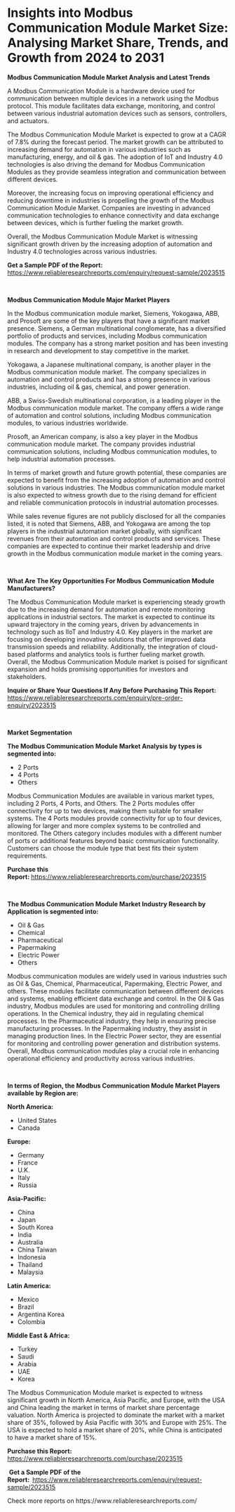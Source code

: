 <p><h1>Insights into Modbus Communication Module Market Size: Analysing Market Share, Trends, and Growth from 2024 to 2031</h1></p><p><strong>Modbus Communication Module Market Analysis and Latest Trends</strong></p>
<p><p>A Modbus Communication Module is a hardware device used for communication between multiple devices in a network using the Modbus protocol. This module facilitates data exchange, monitoring, and control between various industrial automation devices such as sensors, controllers, and actuators.</p><p>The Modbus Communication Module Market is expected to grow at a CAGR of 7.8% during the forecast period. The market growth can be attributed to increasing demand for automation in various industries such as manufacturing, energy, and oil & gas. The adoption of IoT and Industry 4.0 technologies is also driving the demand for Modbus Communication Modules as they provide seamless integration and communication between different devices.</p><p>Moreover, the increasing focus on improving operational efficiency and reducing downtime in industries is propelling the growth of the Modbus Communication Module Market. Companies are investing in advanced communication technologies to enhance connectivity and data exchange between devices, which is further fueling the market growth.</p><p>Overall, the Modbus Communication Module Market is witnessing significant growth driven by the increasing adoption of automation and Industry 4.0 technologies across various industries.</p></p>
<p><strong>Get a Sample PDF of the Report:&nbsp;</strong> <a href="https://www.reliableresearchreports.com/enquiry/request-sample/2023515">https://www.reliableresearchreports.com/enquiry/request-sample/2023515</a></p>
<p>&nbsp;</p>
<p><strong>Modbus Communication Module Major Market Players</strong></p>
<p><p>In the Modbus communication module market, Siemens, Yokogawa, ABB, and Prosoft are some of the key players that have a significant market presence. Siemens, a German multinational conglomerate, has a diversified portfolio of products and services, including Modbus communication modules. The company has a strong market position and has been investing in research and development to stay competitive in the market.</p><p>Yokogawa, a Japanese multinational company, is another player in the Modbus communication module market. The company specializes in automation and control products and has a strong presence in various industries, including oil & gas, chemical, and power generation.</p><p>ABB, a Swiss-Swedish multinational corporation, is a leading player in the Modbus communication module market. The company offers a wide range of automation and control solutions, including Modbus communication modules, to various industries worldwide.</p><p>Prosoft, an American company, is also a key player in the Modbus communication module market. The company provides industrial communication solutions, including Modbus communication modules, to help industrial automation processes.</p><p>In terms of market growth and future growth potential, these companies are expected to benefit from the increasing adoption of automation and control solutions in various industries. The Modbus communication module market is also expected to witness growth due to the rising demand for efficient and reliable communication protocols in industrial automation processes.</p><p>While sales revenue figures are not publicly disclosed for all the companies listed, it is noted that Siemens, ABB, and Yokogawa are among the top players in the industrial automation market globally, with significant revenues from their automation and control products and services. These companies are expected to continue their market leadership and drive growth in the Modbus communication module market in the coming years.</p></p>
<p>&nbsp;</p>
<p><strong>What Are The Key Opportunities For Modbus Communication Module Manufacturers?</strong></p>
<p><p>The Modbus Communication Module market is experiencing steady growth due to the increasing demand for automation and remote monitoring applications in industrial sectors. The market is expected to continue its upward trajectory in the coming years, driven by advancements in technology such as IIoT and Industry 4.0. Key players in the market are focusing on developing innovative solutions that offer improved data transmission speeds and reliability. Additionally, the integration of cloud-based platforms and analytics tools is further fueling market growth. Overall, the Modbus Communication Module market is poised for significant expansion and holds promising opportunities for investors and stakeholders.</p></p>
<p><strong>Inquire or Share Your Questions If Any Before Purchasing This Report:</strong> <a href="https://www.reliableresearchreports.com/enquiry/pre-order-enquiry/2023515">https://www.reliableresearchreports.com/enquiry/pre-order-enquiry/2023515</a></p>
<p>&nbsp;</p>
<p><strong>Market Segmentation</strong></p>
<p><strong>The Modbus Communication Module Market Analysis by types is segmented into:</strong></p>
<p><ul><li>2 Ports</li><li>4 Ports</li><li>Others</li></ul></p>
<p><p>Modbus Communication Modules are available in various market types, including 2 Ports, 4 Ports, and Others. The 2 Ports modules offer connectivity for up to two devices, making them suitable for smaller systems. The 4 Ports modules provide connectivity for up to four devices, allowing for larger and more complex systems to be controlled and monitored. The Others category includes modules with a different number of ports or additional features beyond basic communication functionality. Customers can choose the module type that best fits their system requirements.</p></p>
<p><strong>Purchase this Report:&nbsp;</strong><a href="https://www.reliableresearchreports.com/purchase/2023515">https://www.reliableresearchreports.com/purchase/2023515</a></p>
<p>&nbsp;</p>
<p><strong>The Modbus Communication Module Market Industry Research by Application is segmented into:</strong></p>
<p><ul><li>Oil & Gas</li><li>Chemical</li><li>Pharmaceutical</li><li>Papermaking</li><li>Electric Power</li><li>Others</li></ul></p>
<p><p>Modbus communication modules are widely used in various industries such as Oil & Gas, Chemical, Pharmaceutical, Papermaking, Electric Power, and others. These modules facilitate communication between different devices and systems, enabling efficient data exchange and control. In the Oil & Gas industry, Modbus modules are used for monitoring and controlling drilling operations. In the Chemical industry, they aid in regulating chemical processes. In the Pharmaceutical industry, they help in ensuring precise manufacturing processes. In the Papermaking industry, they assist in managing production lines. In the Electric Power sector, they are essential for monitoring and controlling power generation and distribution systems. Overall, Modbus communication modules play a crucial role in enhancing operational efficiency and productivity across various industries.</p></p>
<p>&nbsp;</p>
<p><strong>In terms of Region, the Modbus Communication Module Market Players available by Region are:</strong></p>
<p>
    <p> <strong> North America: </strong>
        <ul>
            <li>United States</li>
            <li>Canada</li>
        </ul>
        </p> 
    <p> <strong> Europe: </strong>
        <ul>
            <li>Germany</li>
            <li>France</li>
            <li>U.K.</li>
            <li>Italy</li>
            <li>Russia</li>
        </ul>
        </p> 
    <p> <strong> Asia-Pacific: </strong>
        <ul>
            <li>China</li>
            <li>Japan</li>
            <li>South Korea</li>
            <li>India</li>
            <li>Australia</li>
            <li>China Taiwan</li>
            <li>Indonesia</li>
            <li>Thailand</li>
            <li>Malaysia</li>
        </ul>
        </p> 
    <p> <strong> Latin America: </strong>
        <ul>
            <li>Mexico</li>
            <li>Brazil</li>
            <li>Argentina Korea</li>
            <li>Colombia</li>
        </ul>
        </p> 
    <p> <strong> Middle East & Africa: </strong>
        <ul>
            <li>Turkey</li>
            <li>Saudi</li>
            <li>Arabia</li>
            <li>UAE</li>
            <li>Korea</li>
        </ul>
    </p>
    </p>
<p><p>The Modbus Communication Module market is expected to witness significant growth in North America, Asia Pacific, and Europe, with the USA and China leading the market in terms of market share percentage valuation. North America is projected to dominate the market with a market share of 35%, followed by Asia Pacific with 30% and Europe with 25%. The USA is expected to hold a market share of 20%, while China is anticipated to have a market share of 15%.</p></p>
<p><strong>Purchase this Report: </strong><a href="https://www.reliableresearchreports.com/purchase/2023515">https://www.reliableresearchreports.com/purchase/2023515</a></p>
<p>&nbsp;<strong>Get a Sample PDF of the Report:&nbsp;&nbsp;</strong><a href="https://www.reliableresearchreports.com/enquiry/request-sample/2023515">https://www.reliableresearchreports.com/enquiry/request-sample/2023515</a></p>
<p><strong></strong></p>
<p>Check more reports on https://www.reliableresearchreports.com/</p>